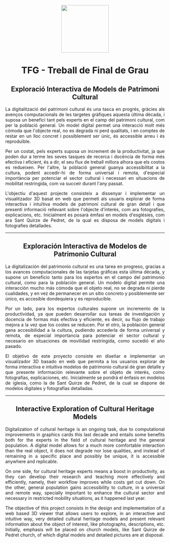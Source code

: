 <p align="center">
    <img src="./public/logo.png" width=150 height=150">
</p>

<h1 align="center">
TFG - Treball de Final de Grau  
</h1>

<h2 align="center"> Exploració Interactiva de Models de Patrimoni Cultural </h2>

<p align="justify">
La digitalització del patrimoni cultural és una tasca en progrés, gràcies als avenços computacionals de les targetes gràfiques aquesta última dècada, i suposa un benefici tant pels experts en el camp del patrimoni cultural, com per la població general. Un model digital permet una interacció molt més còmoda que l'objecte real, no es degrada ni perd qualitats, i en comptes de restar en un lloc concret i possiblement ser únic, és accessible arreu i és reproduïble.
</p>

<p align="justify">
Per un costat, pels experts suposa un increment de la productivitat, ja que poden dur a terme les seves tasques de recerca i docència de forma més efectiva i eficient, és a dir, el seu flux de treball millora alhora que els costos es redueixen. Per l'altre, la població general guanya accessibilitat a la cultura, podent accedir-hi de forma universal i remota, d'especial importància per potenciar el sector cultural i necessari en situacions de mobilitat restringida, com va succeir durant l'any passat.
</p>

<p align="justify">
L'objectiu d'aquest projecte consisteix a dissenyar i implementar un visualitzador 3D basat en web que permeti als usuaris explorar de forma interactiva i intuïtiva models de patrimoni cultural de gran detall i que presenti informació rellevant sobre l'objecte d'interès, com ara fotografies, explicacions, etc. Inicialment es posarà èmfasi en models d'esglésies, com ara Sant Quirze de Pedret, de la qual es disposa de models digitals i fotografies detallades.
</p>

---

<h2 align="center"> Exploración Interactiva de Modelos de Patrimonio Cultural </h2>

<p align="justify">
La digitalización del patrimonio cultural es una tarea en progreso, gracias a los avances computacionales de las tarjetas gráficas esta última década, y supone un beneficio tanto para los expertos en el campo del patrimonio cultural, como para la población general. Un modelo digital permite una interacción mucho más cómoda que el objeto real, no se degrada ni pierde cualidades, y en vez de permanecer en un sitio concreto y posiblemente ser único, es accesible dondequiera y es reproducible.
</p>

<p align="justify">
Por un lado, para los expertos culturales supone un incremento de la productividad, ya que pueden desarrollar sus tareas de investigación y docencia de formas más efectiva y eficiente, es decir, su flujo de trabajo mejora a la vez que los costes se reducen. Por el otro, la población general gana accesibilidad a la cultura, pudiendo accederla de forma universal y remota, de especial importancia para potenciar el sector cultural y necesario en situaciones de movilidad restringida, como sucedió el año pasado.
</p>

<p align="justify">
El objetivo de este proyecto consiste en diseñar e implementar un visualizador 3D basado en web que permita a los usuarios explorar de forma interactiva e intuitiva modelos de patrimonio cultural de gran detalle y que presente información relevante sobre el objeto de interés, como fotografías, explicaciones, etc. Inicialmente se pondrá el énfasis en modelos de iglesia, como la de Sant Quirze de Pedret, de la cual se dispone de modelos digitales y fotografías detalladas.
</p>

---

<h2 align="center"> Interactive Exploration of Cultural Heritage Models </h2>

<p align="justify">
Digitalization of cultural heritage is an ongoing task, due to computational improvements in graphics cards this last decade and entails some benefits both for the experts in the field of cultural heritage and the general population. A digital model allows for a much more comfortable interaction than the real object, it does not degrade nor lose qualities, and instead of remaining in a specific place and possibly be unique, it is accessible anywhere and replicable.
</p>

<p align="justify">
On one side, for cultural heritage experts means a boost in productivity, as they can develop their research and teaching more effectively and efficiently, namely, their workflow improves while costs get cut down. On the other, general population gains accessibility to culture, in a universal and remote way, specially important to enhance the cultural sector and necessary in restricted mobility situations, as it happened last year.
</p>

<p align="justify">
The objective of this project consists in the design and implementation of a web based 3D viewer that allows users to explore, in an interactive and intuitive way, very detailed cultural heritage models and present relevant information about the object of interest, like photographs, descriptions, etc. Initially, emphasis will be placed on church models, like Sant Quirze de Pedret church, of which digital models and detailed pictures are at disposal.
</p>
